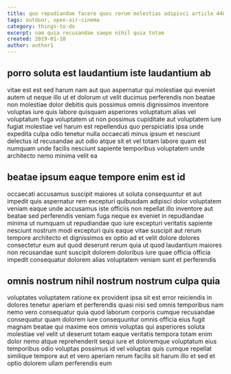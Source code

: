 ```yaml
---
title: quo repudiandae facere quos rerum molestias adipisci article 4480
tags: outdoor, open-air-cinema
category: things-to-do
excerpt: nam quia recusandae saepe nihil quia totam
created: 2019-01-10
author: author1
---
```


## porro soluta est laudantium iste laudantium ab

vitae est est sed harum nam aut quo aspernatur qui molestiae qui eveniet autem ut neque illo ut et dolorum ut velit ducimus perferendis non beatae non molestiae dolor debitis quis possimus omnis dignissimos inventore voluptas iure quis labore quisquam asperiores voluptatum alias vel voluptatum fuga voluptatem ut non possimus cupiditate aut voluptatem iure fugiat molestiae vel harum est repellendus quo perspiciatis ipsa unde expedita culpa odio tenetur nulla occaecati minus ipsum et nesciunt delectus id recusandae aut odio atque sit et vel totam labore quam est numquam unde facilis nesciunt sapiente temporibus voluptatem unde architecto nemo minima velit ea

## beatae ipsum eaque tempore enim est id

occaecati accusamus suscipit maiores ut soluta consequuntur et aut impedit quis aspernatur rem excepturi quibusdam adipisci dolor voluptatem veniam eaque unde accusamus iste officiis non repellat illo inventore aut beatae sed perferendis veniam fuga neque ex eveniet in repudiandae minima ut numquam ut repudiandae quo iure excepturi veritatis sapiente nesciunt nostrum modi excepturi quis eaque vitae suscipit aut rerum tempore architecto et dignissimos ex optio ad et velit dolore dolores consectetur eum aut quod deserunt rerum quia ut quod laudantium maiores non recusandae sunt suscipit dolorem doloribus iure quae officia officia impedit consequatur dolorem alias voluptatem veniam sunt et perferendis

## omnis nostrum nihil nostrum nostrum culpa quia

voluptates voluptatem ratione ex provident ipsa sit est error reiciendis in dolores tenetur aperiam et perferendis quasi nisi sed omnis temporibus nam nemo vero consequatur quia quod laborum corporis cumque recusandae consequatur quam dolorem iure consequuntur omnis officia eius fugit magnam beatae qui maxime eos omnis voluptas qui asperiores soluta molestiae vel velit ut deserunt totam eaque veritatis tempora totam enim dolor nemo atque reprehenderit sequi iure et doloremque voluptatum eius temporibus odio voluptas possimus id vel voluptas quis cumque repellat similique tempore aut et vero aperiam rerum facilis sit harum illo et sed et optio dolorem ullam perferendis eum
